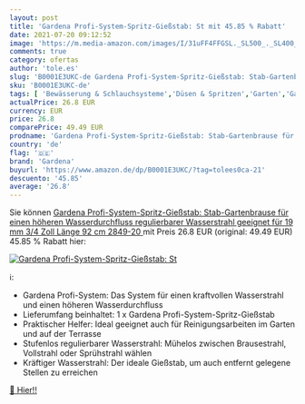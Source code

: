```yaml
---
layout: post
title: 'Gardena Profi-System-Spritz-Gießstab: St mit 45.85 % Rabatt'
date: 2021-07-20 09:12:52
image: 'https://m.media-amazon.com/images/I/31uFF4FFGSL._SL500_._SL400_.jpg'
comments: true
category: ofertas
author: 'tole.es'
slug: 'B0001E3UKC-de Gardena Profi-System-Spritz-Gießstab: Stab-Gartenbrause...'
sku: 'B0001E3UKC-de'
tags: [ 'Bewässerung & Schlauchsysteme','Düsen & Spritzen','Garten','Garten- & Bewässerungsgeräte','Gartenschläuche & Zubehör','Ventile & Verbindungen','gardena', ]
actualPrice: 26.8 EUR
currency: EUR
price: 26.8
comparePrice: 49.49 EUR
prodname: 'Gardena Profi-System-Spritz-Gießstab: Stab-Gartenbrause für einen höheren Wasserdurchfluss  regulierbarer Wasserstrahl  geeignet für 19 mm  3/4 Zoll   Länge 92 cm  2849-20 '
country: 'de'
flag: '🇩🇪'
brand: 'Gardena'
buyurl: 'https://www.amazon.de/dp/B0001E3UKC/?tag=tolees0ca-21'
descuento: '45.85'
average: '26.8'
---
```


Sie können [Gardena Profi-System-Spritz-Gießstab: Stab-Gartenbrause für einen höheren Wasserdurchfluss  regulierbarer Wasserstrahl  geeignet für 19 mm  3/4 Zoll   Länge 92 cm  2849-20 ](https://www.amazon.de/dp/B0001E3UKC/?tag=tolees0ca-21) mit Preis 26.8 EUR (original: 49.49 EUR) 45.85 % Rabatt hier:

[![Gardena Profi-System-Spritz-Gießstab: St](https://m.media-amazon.com/images/I/31uFF4FFGSL._SL500_._SL400_.jpg)](https://www.amazon.de/dp/B0001E3UKC/?tag=tolees0ca-21)

ℹ️:

- Gardena Profi-System: Das System für einen kraftvollen Wasserstrahl und einen höheren Wasserdurchfluss
- Lieferumfang beinhaltet: 1 x Gardena Profi-System-Spritz-Gießstab
- Praktischer Helfer: Ideal geeignet auch für Reinigungsarbeiten im Garten und auf der Terrasse
- Stufenlos regulierbarer Wasserstrahl: Mühelos zwischen Brausestrahl, Vollstrahl oder Sprühstrahl wählen
- Kräftiger Wasserstrahl: Der ideale Gießstab, um auch entfernt gelegene Stellen zu erreichen

[🛒 Hier!!](https://www.amazon.de/dp/B0001E3UKC/?tag=tolees0ca-21)
